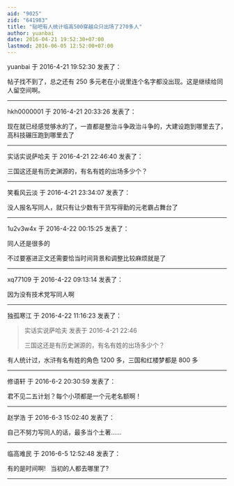 ```yaml
---
aid: "9025"
zid: "641983"
title: "贴吧有人统计临高500穿越众只出场了270多人"
author: yuanbai
date: 2016-04-21 19:52:30+07:00
lastmod: 2016-06-05 12:52:00+07:00
---
```


yuanbai 于 2016-4-21 19:52:30 发表了：

帖子找不到了，总之还有 250 多元老在小说里连个名字都没出现。这是继续给同人留空间啊。

---

hkh0000001 于 2016-4-21 20:33:26 发表了：

现在就已经感觉够水的了，一直都是整治斗争政治斗争的，大建设跑到哪里去了，高科技碾压跑到哪里去了

---

实话实说萨哈夫 于 2016-4-21 22:46:40 发表了：

三国这还是有历史渊源的，有名有姓的出场多少个？

---

笑看风云淡 于 2016-4-21 23:34:07 发表了：

没人报名写同人，就只有让少数有干货写得勤的元老霸占舞台了

---

1u2v3w4x 于 2016-4-22 00:15:25 发表了：

同人还是很多的

不过要塞进正文还需要恰当时间背景和调整比较麻烦就是了

---

xq77109 于 2016-4-22 09:13:14 发表了：

因为没有技术党写同人啊

---

独孤寒江 于 2016-4-22 11:16:23 发表了：

> 实话实说萨哈夫 发表于 2016-4-21 22:46
>
> 三国这还是有历史渊源的，有名有姓的出场多少个？

有人统计过，水浒有名有姓的角色 1200 多，三国和红楼梦都是 800 多

---

修语轩 于 2016-6-2 20:30:59 发表了：

君不见二五计划？每个小项都是一个元老名额啊！

---

赵学浩 于 2016-6-3 15:02:40 发表了：

自己不努力写同人的话，最多当个土著……

---

临高难民 于 2016-6-5 12:52:48 发表了：

有的是时间啊!   当初的人都去哪里了?

---
